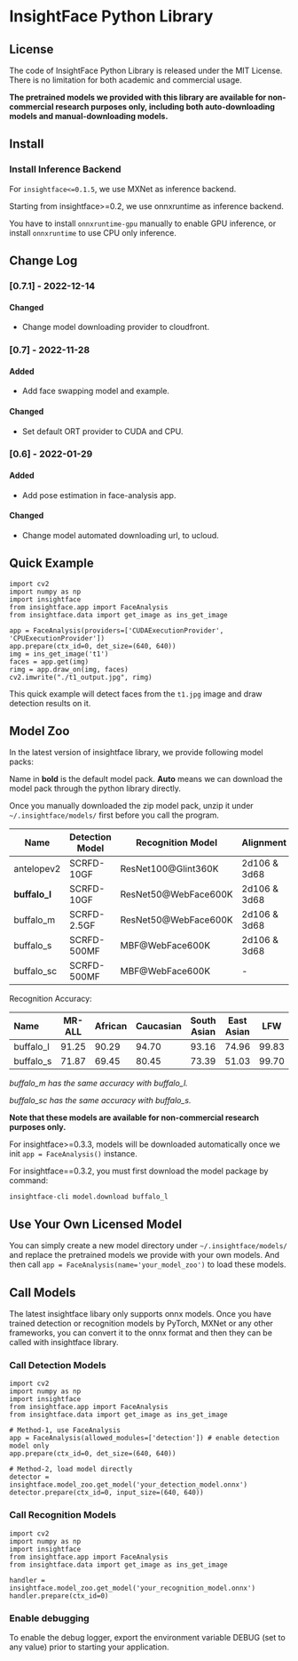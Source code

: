 # InsightFace Python Library

## License

The code of InsightFace Python Library is released under the MIT License. There is no limitation for both academic and commercial usage.

**The pretrained models we provided with this library are available for non-commercial research purposes only, including both auto-downloading models and manual-downloading models.**

## Install

### Install Inference Backend

For ``insightface<=0.1.5``, we use MXNet as inference backend.

Starting from insightface>=0.2, we use onnxruntime as inference backend.

You have to install ``onnxruntime-gpu`` manually to enable GPU inference, or install ``onnxruntime`` to use CPU only inference.

## Change Log

### [0.7.1] - 2022-12-14

#### Changed

- Change model downloading provider to cloudfront.

### [0.7] - 2022-11-28

#### Added

- Add face swapping model and example.

#### Changed

- Set default ORT provider to CUDA and CPU.

### [0.6] - 2022-01-29

#### Added

- Add pose estimation in face-analysis app.

#### Changed

- Change model automated downloading url, to ucloud.


## Quick Example

```
import cv2
import numpy as np
import insightface
from insightface.app import FaceAnalysis
from insightface.data import get_image as ins_get_image

app = FaceAnalysis(providers=['CUDAExecutionProvider', 'CPUExecutionProvider'])
app.prepare(ctx_id=0, det_size=(640, 640))
img = ins_get_image('t1')
faces = app.get(img)
rimg = app.draw_on(img, faces)
cv2.imwrite("./t1_output.jpg", rimg)
```

This quick example will detect faces from the ``t1.jpg`` image and draw detection results on it.



## Model Zoo

In the latest version of insightface library, we provide following model packs:

Name in **bold** is the default model pack. **Auto** means we can download the model pack through the python library directly.

Once you manually downloaded the zip model pack, unzip it under `~/.insightface/models/` first before you call the program.

| Name          | Detection Model | Recognition Model    | Alignment    | Attributes | Model-Size | Link                                                         | Auto |
| ------------- | --------------- | -------------------- | ------------ | ---------- | ---------- | ------------------------------------------------------------ | ------------- |
| antelopev2    | SCRFD-10GF      | ResNet100@Glint360K  | 2d106 & 3d68 | Gender&Age | 407MB      | [link](https://drive.google.com/file/d/18wEUfMNohBJ4K3Ly5wpTejPfDzp-8fI8/view?usp=sharing) | N             |
| **buffalo_l** | SCRFD-10GF      | ResNet50@WebFace600K | 2d106 & 3d68 | Gender&Age | 326MB      | [link](https://drive.google.com/file/d/1qXsQJ8ZT42_xSmWIYy85IcidpiZudOCB/view?usp=sharing) | Y             |
| buffalo_m     | SCRFD-2.5GF     | ResNet50@WebFace600K | 2d106 & 3d68 | Gender&Age | 313MB      | [link](https://drive.google.com/file/d/1net68yNxF33NNV6WP7k56FS6V53tq-64/view?usp=sharing) | N             |
| buffalo_s     | SCRFD-500MF     | MBF@WebFace600K      | 2d106 & 3d68 | Gender&Age | 159MB      | [link](https://drive.google.com/file/d/1pKIusApEfoHKDjeBTXYB3yOQ0EtTonNE/view?usp=sharing) | N             |
| buffalo_sc    | SCRFD-500MF     | MBF@WebFace600K      | -            | -          | 16MB       | [link](https://drive.google.com/file/d/19I-MZdctYKmVf3nu5Da3HS6KH5LBfdzG/view?usp=sharing) | N             |



Recognition Accuracy:

| Name      | MR-ALL | African | Caucasian | South Asian | East Asian | LFW   | CFP-FP | AgeDB-30 | IJB-C(E4) |
| :-------- | ------ | ------- | --------- | ----------- | ---------- | ----- | ------ | -------- | --------- |
| buffalo_l | 91.25  | 90.29   | 94.70     | 93.16       | 74.96      | 99.83 | 99.33  | 98.23    | 97.25     |
| buffalo_s | 71.87  | 69.45   | 80.45     | 73.39       | 51.03      | 99.70 | 98.00  | 96.58    | 95.02     |

*buffalo_m has the same accuracy with buffalo_l.*

*buffalo_sc has the same accuracy with buffalo_s.*



**Note that these models are available for non-commercial research purposes only.**



For insightface>=0.3.3, models will be downloaded automatically once we init ``app = FaceAnalysis()`` instance.

For insightface==0.3.2, you must first download the model package by command:

```
insightface-cli model.download buffalo_l
```

## Use Your Own Licensed Model

You can simply create a new model directory under ``~/.insightface/models/`` and replace the pretrained models we provide with your own models. And then call ``app = FaceAnalysis(name='your_model_zoo')`` to load these models.

## Call Models

The latest insightface libary only supports onnx models. Once you have trained detection or recognition models by PyTorch, MXNet or any other frameworks, you can convert it to the onnx format and then they can be called with insightface library.

### Call Detection Models

```
import cv2
import numpy as np
import insightface
from insightface.app import FaceAnalysis
from insightface.data import get_image as ins_get_image

# Method-1, use FaceAnalysis
app = FaceAnalysis(allowed_modules=['detection']) # enable detection model only
app.prepare(ctx_id=0, det_size=(640, 640))

# Method-2, load model directly
detector = insightface.model_zoo.get_model('your_detection_model.onnx')
detector.prepare(ctx_id=0, input_size=(640, 640))

```

### Call Recognition Models

```
import cv2
import numpy as np
import insightface
from insightface.app import FaceAnalysis
from insightface.data import get_image as ins_get_image

handler = insightface.model_zoo.get_model('your_recognition_model.onnx')
handler.prepare(ctx_id=0)

```

### Enable debugging

To enable the debug logger, export the environment variable DEBUG (set to any value) prior to starting your application.
